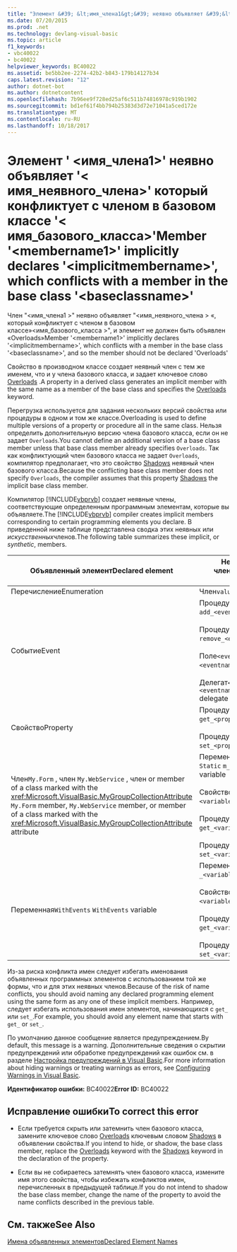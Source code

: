 ```yaml
---
title: "Элемент &#39; &lt;имя_члена1&gt;&#39; неявно объявляет &#39;&lt; имя_неявного_члена&gt;&#39; который конфликтует с членом в базовом классе &#39;&lt; имя_базового_класса&gt;&#39;"
ms.date: 07/20/2015
ms.prod: .net
ms.technology: devlang-visual-basic
ms.topic: article
f1_keywords:
- vbc40022
- bc40022
helpviewer_keywords: BC40022
ms.assetid: be5bb2ee-2274-42b2-b843-179b14127b34
caps.latest.revision: "12"
author: dotnet-bot
ms.author: dotnetcontent
ms.openlocfilehash: 7b96ee9f728ed25af6c511b74816978c919b1902
ms.sourcegitcommit: bd1ef61f4bb794b25383d3d72e71041a5ced172e
ms.translationtype: MT
ms.contentlocale: ru-RU
ms.lasthandoff: 10/18/2017
---
```

# <a name="member-39ltmembername1gt39-implicitly-declares-39ltimplicitmembernamegt39-which-conflicts-with-a-member-in-the-base-class-39ltbaseclassnamegt39"></a><span data-ttu-id="32af0-102">Элемент &#39; &lt;имя_члена1&gt;&#39; неявно объявляет &#39;&lt; имя_неявного_члена&gt;&#39; который конфликтует с членом в базовом классе &#39;&lt; имя_базового_класса&gt;&#39;</span><span class="sxs-lookup"><span data-stu-id="32af0-102">Member &#39;&lt;membername1&gt;&#39; implicitly declares &#39;&lt;implicitmembername&gt;&#39;, which conflicts with a member in the base class &#39;&lt;baseclassname&gt;&#39;</span></span>
<span data-ttu-id="32af0-103">Член "\<имя_члена1 >" неявно объявляет "\<имя_неявного_члена > «, который конфликтует с членом в базовом классе»\<имя_базового_класса >", и элемент не должен быть объявлен «Overloads»</span><span class="sxs-lookup"><span data-stu-id="32af0-103">Member '\<membername1>' implicitly declares '\<implicitmembername>', which conflicts with a member in the base class '\<baseclassname>', and so the member should not be declared 'Overloads'</span></span>  
  
 <span data-ttu-id="32af0-104">Свойство в производном классе создает неявный член с тем же именем, что и у члена базового класса, и задает ключевое слово [Overloads](../../visual-basic/language-reference/modifiers/overloads.md) .</span><span class="sxs-lookup"><span data-stu-id="32af0-104">A property in a derived class generates an implicit member with the same name as a member of the base class and specifies the [Overloads](../../visual-basic/language-reference/modifiers/overloads.md) keyword.</span></span>  
  
 <span data-ttu-id="32af0-105">Перегрузка используется для задания нескольких версий свойства или процедуры в одном и том же классе.</span><span class="sxs-lookup"><span data-stu-id="32af0-105">Overloading is used to define multiple versions of a property or procedure all in the same class.</span></span> <span data-ttu-id="32af0-106">Нельзя определить дополнительную версию члена базового класса, если он не задает `Overloads`.</span><span class="sxs-lookup"><span data-stu-id="32af0-106">You cannot define an additional version of a base class member unless that base class member already specifies `Overloads`.</span></span> <span data-ttu-id="32af0-107">Так как конфликтующий член базового класса не задает `Overloads`, компилятор предполагает, что это свойство [Shadows](../../visual-basic/language-reference/modifiers/shadows.md) неявный член базового класса.</span><span class="sxs-lookup"><span data-stu-id="32af0-107">Because the conflicting base class member does not specify `Overloads`, the compiler assumes that this property [Shadows](../../visual-basic/language-reference/modifiers/shadows.md) the implicit base class member.</span></span>  
  
 <span data-ttu-id="32af0-108">Компилятор [!INCLUDE[vbprvb](~/includes/vbprvb-md.md)] создает неявные члены, соответствующие определенным программным элементам, которые вы объявляете.</span><span class="sxs-lookup"><span data-stu-id="32af0-108">The [!INCLUDE[vbprvb](~/includes/vbprvb-md.md)] compiler creates implicit members corresponding to certain programming elements you declare.</span></span> <span data-ttu-id="32af0-109">В приведенной ниже таблице представлена сводка этих неявных или *искусственных*членов.</span><span class="sxs-lookup"><span data-stu-id="32af0-109">The following table summarizes these implicit, or *synthetic*, members.</span></span>  
  
|<span data-ttu-id="32af0-110">Объявленный элемент</span><span class="sxs-lookup"><span data-stu-id="32af0-110">Declared element</span></span>|<span data-ttu-id="32af0-111">Неявно созданные члены</span><span class="sxs-lookup"><span data-stu-id="32af0-111">Implicitly created members</span></span>|  
|----------------------|--------------------------------|  
|<span data-ttu-id="32af0-112">Перечисление</span><span class="sxs-lookup"><span data-stu-id="32af0-112">Enumeration</span></span>|<span data-ttu-id="32af0-113">Член`value__` </span><span class="sxs-lookup"><span data-stu-id="32af0-113">`value__` member</span></span>|  
|<span data-ttu-id="32af0-114">Событие</span><span class="sxs-lookup"><span data-stu-id="32af0-114">Event</span></span>|<span data-ttu-id="32af0-115">Процедура`add_<eventname>` </span><span class="sxs-lookup"><span data-stu-id="32af0-115">`add_<eventname>` procedure</span></span><br /><br /> <span data-ttu-id="32af0-116">Процедура`remove_<eventname>` </span><span class="sxs-lookup"><span data-stu-id="32af0-116">`remove_<eventname>` procedure</span></span><br /><br /> <span data-ttu-id="32af0-117">Поле`<eventname>Event` </span><span class="sxs-lookup"><span data-stu-id="32af0-117">`<eventname>Event` field</span></span><br /><br /> <span data-ttu-id="32af0-118">Делегат`<eventname>EventHandler` </span><span class="sxs-lookup"><span data-stu-id="32af0-118">`<eventname>EventHandler` delegate</span></span>|  
|<span data-ttu-id="32af0-119">Свойство</span><span class="sxs-lookup"><span data-stu-id="32af0-119">Property</span></span>|<span data-ttu-id="32af0-120">Процедура`get_<propertyname>` </span><span class="sxs-lookup"><span data-stu-id="32af0-120">`get_<propertyname>` procedure</span></span><br /><br /> <span data-ttu-id="32af0-121">Процедура`set_<propertyname>` </span><span class="sxs-lookup"><span data-stu-id="32af0-121">`set_<propertyname>` procedure</span></span>|  
|<span data-ttu-id="32af0-122">Член`My.Form` , член `My.WebService` , член or member of a class marked with the <xref:Microsoft.VisualBasic.MyGroupCollectionAttribute> </span><span class="sxs-lookup"><span data-stu-id="32af0-122">`My.Form` member, `My.WebService` member, or member of a class marked with the <xref:Microsoft.VisualBasic.MyGroupCollectionAttribute> attribute</span></span>|<span data-ttu-id="32af0-123">Переменная`m_<variablename>` `Static` </span><span class="sxs-lookup"><span data-stu-id="32af0-123">`m_<variablename>` `Static` variable</span></span><br /><br /> <span data-ttu-id="32af0-124">Свойство`<variablename>` </span><span class="sxs-lookup"><span data-stu-id="32af0-124">`<variablename>` property</span></span><br /><br /> <span data-ttu-id="32af0-125">Процедура`get_<variablename>` </span><span class="sxs-lookup"><span data-stu-id="32af0-125">`get_<variablename>` procedure</span></span><br /><br /> <span data-ttu-id="32af0-126">Процедура`set_<variablename>` </span><span class="sxs-lookup"><span data-stu-id="32af0-126">`set_<variablename>` procedure</span></span>|  
|<span data-ttu-id="32af0-127">Переменная`WithEvents` </span><span class="sxs-lookup"><span data-stu-id="32af0-127">`WithEvents` variable</span></span>|<span data-ttu-id="32af0-128">Переменная`_<variablename>` </span><span class="sxs-lookup"><span data-stu-id="32af0-128">`_<variablename>` variable</span></span><br /><br /> <span data-ttu-id="32af0-129">Свойство`<variablename>` </span><span class="sxs-lookup"><span data-stu-id="32af0-129">`<variablename>` property</span></span><br /><br /> <span data-ttu-id="32af0-130">Процедура`get_<variablename>` </span><span class="sxs-lookup"><span data-stu-id="32af0-130">`get_<variablename>` procedure</span></span><br /><br /> <span data-ttu-id="32af0-131">Процедура`set_<variablename>` </span><span class="sxs-lookup"><span data-stu-id="32af0-131">`set_<variablename>` procedure</span></span>|  
  
 <span data-ttu-id="32af0-132">Из-за риска конфликта имен следует избегать именования объявленных программных элементов с использованием той же формы, что и для этих неявных членов.</span><span class="sxs-lookup"><span data-stu-id="32af0-132">Because of the risk of name conflicts, you should avoid naming any declared programming element using the same form as any one of these implicit members.</span></span> <span data-ttu-id="32af0-133">Например, следует избегать использования имен элементов, начинающихся с `get_` или `set_`.</span><span class="sxs-lookup"><span data-stu-id="32af0-133">For example, you should avoid any element name that starts with `get_` or `set_`.</span></span>  
  
 <span data-ttu-id="32af0-134">По умолчанию данное сообщение является предупреждением.</span><span class="sxs-lookup"><span data-stu-id="32af0-134">By default, this message is a warning.</span></span> <span data-ttu-id="32af0-135">Дополнительные сведения о скрытии предупреждений или обработке предупреждений как ошибок см. в разделе [Настройка предупреждений в Visual Basic](/visualstudio/ide/configuring-warnings-in-visual-basic).</span><span class="sxs-lookup"><span data-stu-id="32af0-135">For more information about hiding warnings or treating warnings as errors, see [Configuring Warnings in Visual Basic](/visualstudio/ide/configuring-warnings-in-visual-basic).</span></span>  
  
 <span data-ttu-id="32af0-136">**Идентификатор ошибки:** BC40022</span><span class="sxs-lookup"><span data-stu-id="32af0-136">**Error ID:** BC40022</span></span>  
  
## <a name="to-correct-this-error"></a><span data-ttu-id="32af0-137">Исправление ошибки</span><span class="sxs-lookup"><span data-stu-id="32af0-137">To correct this error</span></span>  
  
-   <span data-ttu-id="32af0-138">Если требуется скрыть или затемнить член базового класса, замените ключевое слово [Overloads](../../visual-basic/language-reference/modifiers/overloads.md) ключевым словом [Shadows](../../visual-basic/language-reference/modifiers/shadows.md) в объявлении свойства.</span><span class="sxs-lookup"><span data-stu-id="32af0-138">If you intend to hide, or shadow, the base class member, replace the [Overloads](../../visual-basic/language-reference/modifiers/overloads.md) keyword with the [Shadows](../../visual-basic/language-reference/modifiers/shadows.md) keyword in the declaration of the property.</span></span>  
  
-   <span data-ttu-id="32af0-139">Если вы не собираетесь затемнять член базового класса, измените имя этого свойства, чтобы избежать конфликтов имен, перечисленных в предыдущей таблице.</span><span class="sxs-lookup"><span data-stu-id="32af0-139">If you do not intend to shadow the base class member, change the name of the property to avoid the name conflicts described in the previous table.</span></span>  
  
## <a name="see-also"></a><span data-ttu-id="32af0-140">См. также</span><span class="sxs-lookup"><span data-stu-id="32af0-140">See Also</span></span>  
 [<span data-ttu-id="32af0-141">Имена объявленных элементов</span><span class="sxs-lookup"><span data-stu-id="32af0-141">Declared Element Names</span></span>](../../visual-basic/programming-guide/language-features/declared-elements/declared-element-names.md)
